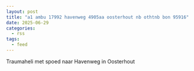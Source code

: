 ```yaml
---
layout: post
title: "a1 ambu 17992 havenweg 4905aa oosterhout nb othtnb bon 95916"
date: 2025-06-29
categories: 
  - rss
tags: 
  - feed
---
```


Traumaheli met spoed naar Havenweg in Oosterhout
